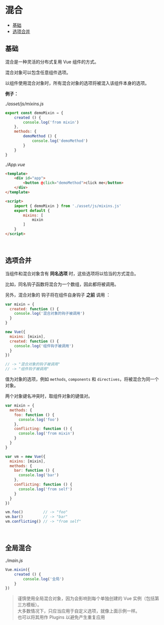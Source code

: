 # 混合

- [基础](#基础)
- [选项合并](#选项合并)

## 基础

混合是一种灵活的分布式复用 Vue 组件的方式。

混合对象可以包含任意组件选项。

以组件使用混合对象时，所有混合对象的选项将被混入该组件本身的选项。

**例子：**

*./asset/js/mixins.js*
``` javascript
export const demoMixin = {
	created () {
		console.log('from mixin')
	},
	methods: {
		demoMethod () {
			console.log('demoMethod')
		}
	}
}
```

*./App.vue*
``` html
<template>
	<div id="app">
		<button @click="demoMethod">click me</button>
	</div>
</template>

<script>
	import { demoMixin } from './asset/js/mixins.js'
	export default {
		mixins: [
			mixin
		]
	}
</script>
```

<br/>

## 选项合并

当组件和混合对象含有 **同名选项** 时，这些选项将以恰当的方式混合。

比如，同名钩子函数将混合为一个数组，因此都将被调用。

另外，混合对象的 钩子将在组件自身钩子 **之前** 调用 ：

``` javascript
var mixin = {
  created: function () {
    console.log('混合对象的钩子被调用')
  }
}

new Vue({
  mixins: [mixin],
  created: function () {
    console.log('组件钩子被调用')
  }
})

// -> "混合对象的钩子被调用"
// -> "组件钩子被调用"
```

值为对象的选项，例如 ``methods``, ``components`` 和 ``directives``，将被混合为同一个对象。 

两个对象键名冲突时，取组件对象的键值对。

``` javascript
var mixin = {
  methods: {
    foo: function () {
      console.log('foo')
    },
    conflicting: function () {
      console.log('from mixin')
    }
  }
}

var vm = new Vue({
  mixins: [mixin],
  methods: {
    bar: function () {
      console.log('bar')
    },
    conflicting: function () {
      console.log('from self')
    }
  }
})

vm.foo()         // -> "foo"
vm.bar()         // -> "bar"
vm.conflicting() // -> "from self"
```

<br/>

## 全局混合
*./main.js*
``` javascript
Vue.mixin({
	created () {
		console.log('全局')
	}	
})
```

> 谨慎使用全局混合对象，因为会影响到每个单独创建的 Vue 实例（包括第三方模板）。\
> 大多数情况下，只应当应用于自定义选项，就像上面示例一样。\
> 也可以将其用作 Plugins 以避免产生重复应用

